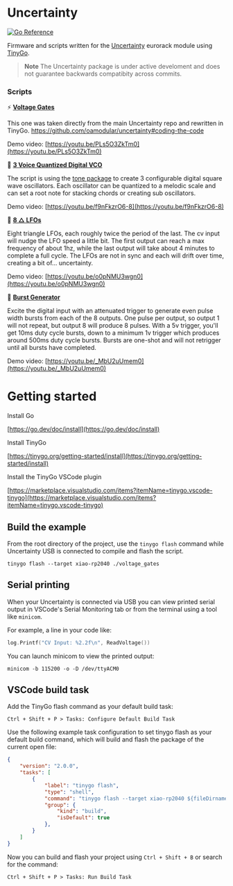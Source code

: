 # Uncertainty

[![Go Reference](https://pkg.go.dev/badge/github.com/awonak/UncertaintyGo.svg)](https://pkg.go.dev/github.com/awonak/UncertaintyGo)

Firmware and scripts written for the [Uncertainty](https://oamodular.org/discount/AWONAK?redirect=%2Fproducts%2Funcertainty) eurorack module using [TinyGo](https://tinygo.org/).

> **Note**
> The Uncertainty package is under active develoment and does not guarantee backwards compatibity across commits.

### Scripts

⚡ **[Voltage Gates](voltage_gates/main.go)**

This one was taken directly from the main Uncertainty repo and rewritten in TinyGo. https://github.com/oamodular/uncertainty#coding-the-code

Demo video: [https://youtu.be/PLs5O3ZkTm0](https://youtu.be/PLs5O3ZkTm0)

🎹 **[3 Voice Quantized Digital VCO](vco/)**

The script is using the [tone package](https://pkg.go.dev/tinygo.org/x/drivers/tone) to create 3 configurable digital square wave oscillators. Each oscillator can be quantized to a melodic scale and can set a root note for stacking chords or creating sub oscillators.

Demo video: [https://youtu.be/f9nFkzrO6-8](https://youtu.be/f9nFkzrO6-8)

🌊 **[8 △ LFOs](lfo/)**

Eight triangle LFOs, each roughly twice the period of the last. The cv input will nudge the LFO speed a little bit. The first output can reach a max frequency of about 1hz, while the last output will take about 4 minutes to complete a full cycle. The LFOs are not in sync and each will drift over time, creating a bit of... uncertainty.

Demo video: [https://youtu.be/o0pNMU3wgn0](https://youtu.be/o0pNMU3wgn0)

🌋 **[Burst Generator](burst/)**

Excite the digital input with an attenuated trigger to generate even pulse width bursts from each of the 8 outputs. One pulse per output, so output 1 will not repeat, but output 8 will produce 8 pulses. With a 5v trigger, you'll get 10ms duty cycle bursts, down to a minimum 1v trigger which produces around 500ms duty cycle bursts. Bursts are one-shot and will not retrigger until all bursts have completed. 

Demo video: [https://youtu.be/_MbU2uUmem0](https://youtu.be/_MbU2uUmem0)

# Getting started

Install Go

[https://go.dev/doc/install](https://go.dev/doc/install)

Install TinyGo

[https://tinygo.org/getting-started/install](https://tinygo.org/getting-started/install)

Install the TinyGo VSCode plugin

[https://marketplace.visualstudio.com/items?itemName=tinygo.vscode-tinygo](https://marketplace.visualstudio.com/items?itemName=tinygo.vscode-tinygo)

## Build the example

From the root directory of the project, use the `tinygo flash` command while Uncertainty USB is connected to compile and flash the script.

```shell
tinygo flash --target xiao-rp2040 ./voltage_gates
```

## Serial printing

When your Uncertainty is connected via USB you can view printed serial output in VSCode's Serial Monitoring tab or from the terminal using a tool like `minicom`.

For example, a line in your code like:

```go
log.Printf("CV Input: %2.2f\n", ReadVoltage())
```

You can launch minicom to view the printed output:

```shell
minicom -b 115200 -o -D /dev/ttyACM0
```

## VSCode build task

Add the TinyGo flash command as your default build task:

```plaintext
Ctrl + Shift + P > Tasks: Configure Default Build Task
```

Use the following example task configuration to set tinygo flash as your default build command, which will build and flash the package of the current open file:

```json
{
    "version": "2.0.0",
    "tasks": [
        {
            "label": "tinygo flash",
            "type": "shell",
            "command": "tinygo flash --target xiao-rp2040 ${fileDirname}",
            "group": {
                "kind": "build",
                "isDefault": true
            },
        }
    ]
}
```

Now you can build and flash your project using `Ctrl + Shift + B` or search for the command:

```plaintext
Ctrl + Shift + P > Tasks: Run Build Task
```
